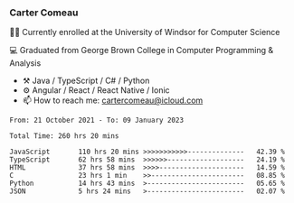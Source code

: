 ### Carter Comeau

🙋‍♂️ Currently enrolled at the University of Windsor for Computer Science

💻 Graduated from George Brown College in Computer Programming & Analysis

- ⚒️ Java / TypeScript / C# / Python
- ⚙️ Angular / React / React Native / Ionic
- 📫 How to reach me: cartercomeau@icloud.com

<!--START_SECTION:waka-->

```text
From: 21 October 2021 - To: 09 January 2023

Total Time: 260 hrs 20 mins

JavaScript       110 hrs 20 mins >>>>>>>>>>>--------------   42.39 %
TypeScript       62 hrs 58 mins  >>>>>>-------------------   24.19 %
HTML             37 hrs 58 mins  >>>>---------------------   14.59 %
C                23 hrs 1 min    >>-----------------------   08.85 %
Python           14 hrs 43 mins  >------------------------   05.65 %
JSON             5 hrs 24 mins   >------------------------   02.07 %
```

<!--END_SECTION:waka-->
